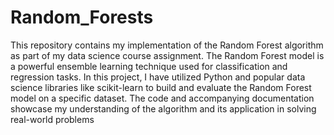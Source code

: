 # Random_Forests
This repository contains my implementation of the Random Forest algorithm as part of my data science course assignment.  The Random Forest model is a powerful ensemble learning technique used for classification and regression tasks. In this project, I have utilized Python and popular data science libraries like scikit-learn to build and evaluate the Random Forest model on a specific dataset. The code and accompanying documentation showcase my understanding of the algorithm and its application in solving real-world problems
